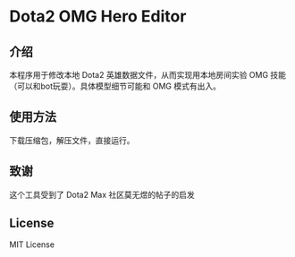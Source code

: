 # Dota2 OMG Hero Editor

## 介绍
本程序用于修改本地 Dota2 英雄数据文件，从而实现用本地房间实验 OMG 技能 （可以和bot玩耍）。具体模型细节可能和 OMG 模式有出入。

## 使用方法
下载压缩包，解压文件，直接运行。

## 致谢
这个工具受到了 Dota2 Max 社区莫无煜的帖子的启发

## License
MIT License